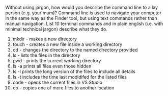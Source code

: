 Without using jargon, how would you describe the command line to a lay person (e.g. your mum)?
Command line is used to navigate your computer in the same way as the Finder tool, but using text commands rather than manual navigation.
List 10 terminal commands and in plain english (i.e. with minimal technical jargon) describe what they do.
1. mkdir - makes a new directory
2. touch - creates a new file inside a working directory
3. cd - changes the directory to the named directory provided
4. ls - lists the files in the directory
5. pwd - prints the current working directory
6. ls -a prints all files even those hidden
7. ls -l prints the long version of the files to include all details
8. ls -t includes the time last modidifed for the listed files
9. code - opens the current files in VS Studio
10. cp - copies one of more files to another location
